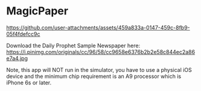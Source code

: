 # MagicPaper




https://github.com/user-attachments/assets/459a833a-0147-459c-8fb9-05f4fdefcc9c



Download the Daily Prophet Sample Newspaper here: https://i.pinimg.com/originals/cc/96/58/cc9658e6376b2b2e58c844ec2a86e7a4.jpg

Note, this app will NOT run in the simulator, you have to use a physical iOS device and the minimum chip requirement is an A9 processor which is iPhone 6s or later.
